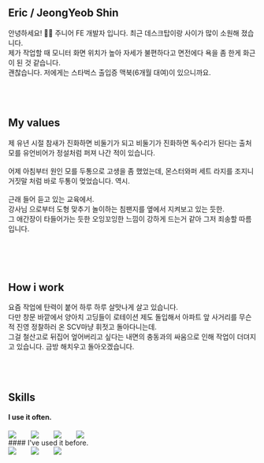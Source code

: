 ## Eric / JeongYeob Shin
안녕하세요! 🙋‍♂️ 주니어 FE 개발자 입니다.
최근 데스크탑이랑 사이가 많이 소원해 졌습니다.<br />
제가 작업할 때 모니터 화면 위치가 높아 자세가 불편하다고 면전에다 욕을 좀 한게 화근이 된 것 같습니다.<br />
괜찮습니다. 저에게는 스타벅스 출입증 맥북(6개월 대여)이 있으니까요.<br />
<br />
<br />
<br />
## My values
제 유년 시절 참새가 진화하면 비둘기가 되고 비둘기가 진화하면 독수리가 된다는 출처 모를 유언비어가 정설처럼 퍼져 나간 적이 있습니다.<br /><br />
어제 아침부터 원인 모를 두통으로 고생을 좀 했었는데, 몬스터와퍼 세트 라지를 조지니 거짓말 처럼 바로 두통이 멎었습니다. 역시.<br /><br />
근래 들어 듣고 있는 교육에서.<br />
강사님 으로부터 도형 맞추기 놀이하는 침팬지를 옆에서 지켜보고 있는 듯한.<br />
그 애간장이 타들어가는 듯한 오잉꼬잉한 느낌이 강하게 드는거 같아 그저 죄송할 따름입니다.<br /><br />
<br />
<br />
<br />
## How i work
요즘 작업에 탄력이 붙어 하루 하루 살맛나게 살고 있습니다. <br />
다만 창문 바깥에서 양아치 고딩들이 로테이션 제도 돌입해서 아파트 앞 사거리를 무슨 적 진영 정찰하러 온 SCV마냥 휘젓고 돌아다니는데.<br />
그걸 철산고로 뒤집어 엎어버리고 싶다는 내면의 충동과의 싸움으로 인해 작업이 더뎌지고 있습니다.
금방 해치우고 돌아오겠습니다.<br />
<br />
<br />
<br />
## Skills
#### I use it often.
<div style="display:flex;gap:30px;flex-wrap:wrap;">
  <img src="https://img.shields.io/badge/js-F7DF1E?style=for-the-badge&logo=javascript&logoColor=black">
  <img src="https://img.shields.io/badge/express-000000?style=for-the-badge&logo=express&logoColor=white">
  <img src="https://img.shields.io/badge/react-61DAFB?style=for-the-badge&logo=react&logoColor=black">
  <img src ="https://img.shields.io/badge/next.js-000000?&style=for-the-badge&logo=nextdotjs&logoColor=white"/>
</div>
#### I've used it before.
<div style="display:flex;gap:30px;flex-wrap:wrap;">
   <img src="https://img.shields.io/badge/csharp-512BD4?style=for-the-badge&logo=csharp&logoColor=white">
   <img src="https://img.shields.io/badge/unity-FFFFFF?style=for-the-badge&logo=unity&logoColor=black">
   <img src="https://img.shields.io/badge/unrealengine-0E1128?style=for-the-badge&logo=unrealengine&logoColor=white">
</div>
<br />
<br />
<br />